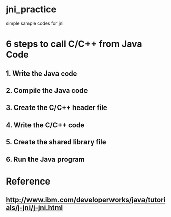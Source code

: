 jni_practice
============

simple sample codes for jni

# 6 steps to call C/C++ from Java Code

## 1. Write the Java code

## 2. Compile the Java code

## 3. Create the C/C++ header file

## 4. Write the C/C++ code

## 5. Create the shared library file

## 6. Run the Java program

# Reference

## http://www.ibm.com/developerworks/java/tutorials/j-jni/j-jni.html
